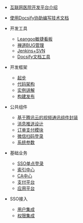 - [互联网医院开发平台介绍](README.md)
- [使用Docsify协助编写技术文档](使用Docsify协助编写技术文档.md)

- 开发工具

  - [Leangoo敏捷看板](perfection.md)
  - [禅道BUG管理](perfection.md)
  - [Jenkins+SVN](perfection.md)
  - [Docsify文档工具](perfection.md)

- 开发框架

  - [起步](perfection.md)
  - [代码架构](perfection.md)
  - [实例讲解](perfection.md)
  - [构建发布](perfection.md)

- 公共组件

  - [基于腾讯云的视频通讯组件封装](perfection.md)
  - [消息推送设计](perfection.md)
  - [订单支付模块](perfection.md)
  - [微信扫码登录](perfection.md)
  - [系统参数](perfection.md)

- 基础业务

  - [SSO单点登录](perfection.md)
  - [索引中心](perfection.md)
  - [CA中心](perfection.md)
  - [支付平台](perfection.md)
  - [应用平台](perfection.md)

- SSO接入

  - [用户集成](perfection.md)
  - [权限集成](perfection.md)
